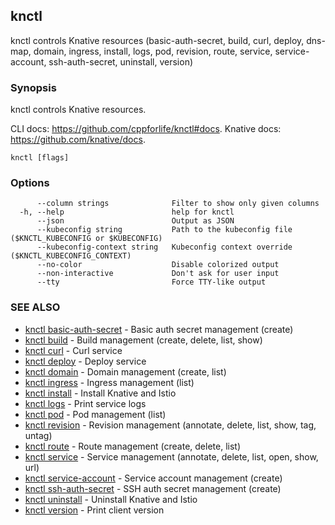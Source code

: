## knctl

knctl controls Knative resources (basic-auth-secret, build, curl, deploy, dns-map, domain, ingress, install, logs, pod, revision, route, service, service-account, ssh-auth-secret, uninstall, version)

### Synopsis

knctl controls Knative resources.

CLI docs: https://github.com/cppforlife/knctl#docs.
Knative docs: https://github.com/knative/docs.

```
knctl [flags]
```

### Options

```
      --column strings              Filter to show only given columns
  -h, --help                        help for knctl
      --json                        Output as JSON
      --kubeconfig string           Path to the kubeconfig file ($KNCTL_KUBECONFIG or $KUBECONFIG)
      --kubeconfig-context string   Kubeconfig context override ($KNCTL_KUBECONFIG_CONTEXT)
      --no-color                    Disable colorized output
      --non-interactive             Don't ask for user input
      --tty                         Force TTY-like output
```

### SEE ALSO

* [knctl basic-auth-secret](knctl_basic-auth-secret.md)	 - Basic auth secret management (create)
* [knctl build](knctl_build.md)	 - Build management (create, delete, list, show)
* [knctl curl](knctl_curl.md)	 - Curl service
* [knctl deploy](knctl_deploy.md)	 - Deploy service
* [knctl domain](knctl_domain.md)	 - Domain management (create, list)
* [knctl ingress](knctl_ingress.md)	 - Ingress management (list)
* [knctl install](knctl_install.md)	 - Install Knative and Istio
* [knctl logs](knctl_logs.md)	 - Print service logs
* [knctl pod](knctl_pod.md)	 - Pod management (list)
* [knctl revision](knctl_revision.md)	 - Revision management (annotate, delete, list, show, tag, untag)
* [knctl route](knctl_route.md)	 - Route management (create, delete, list)
* [knctl service](knctl_service.md)	 - Service management (annotate, delete, list, open, show, url)
* [knctl service-account](knctl_service-account.md)	 - Service account management (create)
* [knctl ssh-auth-secret](knctl_ssh-auth-secret.md)	 - SSH auth secret management (create)
* [knctl uninstall](knctl_uninstall.md)	 - Uninstall Knative and Istio
* [knctl version](knctl_version.md)	 - Print client version

